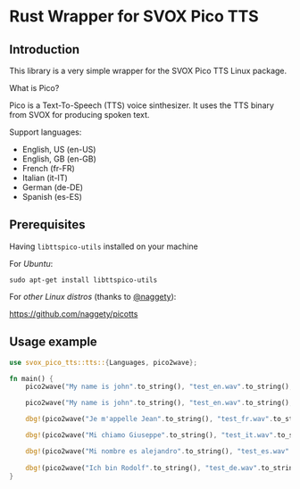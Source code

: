 Rust Wrapper for SVOX Pico TTS
===

## Introduction

This library is a very simple wrapper for the SVOX Pico TTS Linux package.

What is Pico?

Pico is a Text-To-Speech (TTS) voice sinthesizer. It uses the TTS binary from SVOX for producing spoken text.

Support languages:
- English, US (en-US)
- English, GB (en-GB)
- French (fr-FR)
- Italian (it-IT)
- German (de-DE)
- Spanish (es-ES)

## Prerequisites

Having `libttspico-utils` installed on your machine

For *Ubuntu*:

```shell
sudo apt-get install libttspico-utils
```

For *other Linux distros* (thanks to [@naggety](https://github.com/nagget)):

https://github.com/naggety/picotts

## Usage example

```rust
use svox_pico_tts::tts::{Languages, pico2wave};

fn main() {
    pico2wave("My name is john".to_string(), "test_en.wav".to_string(), Languages::en_US);

    pico2wave("My name is john".to_string(), "test_en.wav".to_string(), Languages::en_GB);

    dbg!(pico2wave("Je m'appelle Jean".to_string(), "test_fr.wav".to_string(), Languages::fr_FR));

    dbg!(pico2wave("Mi chiamo Giuseppe".to_string(), "test_it.wav".to_string(), Languages::it_IT));

    dbg!(pico2wave("Mi nombre es alejandro".to_string(), "test_es.wav".to_string(), Languages::es_ES));
    
    dbg!(pico2wave("Ich bin Rodolf".to_string(), "test_de.wav".to_string(), Languages::de_DE));
}
```
